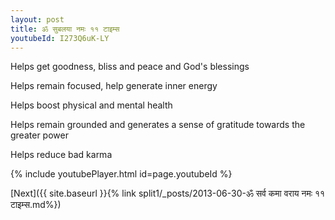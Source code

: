 ```yaml
---
layout: post
title: ॐ सुबलया नमः ११ टाइम्स
youtubeId: I273Q6uK-LY
---
```

 
 
Helps get goodness, bliss and peace and God's blessings
 
Helps remain focused, help generate inner energy 
 
Helps boost physical and mental health 
 
Helps remain grounded and generates a sense of gratitude towards the greater power 
 
Helps reduce bad karma
 
 
 
 


{% include youtubePlayer.html id=page.youtubeId %}
 
[Next]({{ site.baseurl }}{% link  split1/_posts/2013-06-30-ॐ सर्व कमा वराय नमः ११ टाइम्स.md%})
 
